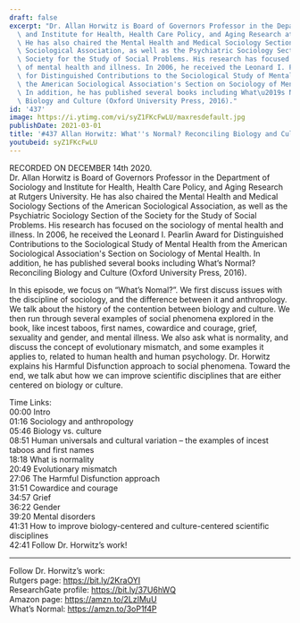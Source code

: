 ```yaml
---
draft: false
excerpt: "Dr. Allan Horwitz is Board of Governors Professor in the Department of Sociology\
  \ and Institute for Health, Health Care Policy, and Aging Research at Rutgers University.\
  \ He has also chaired the Mental Health and Medical Sociology Sections of the American\
  \ Sociological Association, as well as the Psychiatric Sociology Section of the\
  \ Society for the Study of Social Problems. His research has focused on the sociology\
  \ of mental health and illness. In 2006, he received the Leonard I. Pearlin Award\
  \ for Distinguished Contributions to the Sociological Study of Mental Health from\
  \ the American Sociological Association's Section on Sociology of Mental Health.\
  \ In addition, he has published several books including What\u2019s Normal? Reconciling\
  \ Biology and Culture (Oxford University Press, 2016)."
id: '437'
image: https://i.ytimg.com/vi/syZ1FKcFwLU/maxresdefault.jpg
publishDate: 2021-03-01
title: '#437 Allan Horwitz: What''s Normal? Reconciling Biology and Culture'
youtubeid: syZ1FKcFwLU
---
```

<div class="timelinks">

RECORDED ON DECEMBER 14th 2020.  
Dr. Allan Horwitz is Board of Governors Professor in the Department of Sociology and Institute for Health, Health Care Policy, and Aging Research at Rutgers University. He has also chaired the Mental Health and Medical Sociology Sections of the American Sociological Association, as well as the Psychiatric Sociology Section of the Society for the Study of Social Problems. His research has focused on the sociology of mental health and illness. In 2006, he received the Leonard I. Pearlin Award for Distinguished Contributions to the Sociological Study of Mental Health from the American Sociological Association's Section on Sociology of Mental Health. In addition, he has published several books including What’s Normal? Reconciling Biology and Culture (Oxford University Press, 2016).

In this episode, we focus on “What’s Nomal?”. We first discuss issues with the discipline of sociology, and the difference between it and anthropology. We talk about the history of the contention between biology and culture. We then run through several examples of social phenomena explored in the book, like incest taboos, first names, cowardice and courage, grief, sexuality and gender, and mental illness. We also ask what is normality, and discuss the concept of evolutionary mismatch, and some examples it applies to, related to human health and human psychology. Dr. Horwitz explains his Harmful Disfunction approach to social phenomena. Toward the end, we talk abut how we can improve scientific disciplines that are either centered on biology or culture.

Time Links:  
<time>00:00</time> Intro  
<time>01:16</time> Sociology and anthropology  
<time>05:46</time> Biology vs. culture  
<time>08:51</time> Human universals and cultural variation – the examples of incest taboos and first names  
<time>18:18</time> What is normality  
<time>20:49</time> Evolutionary mismatch  
<time>27:06</time> The Harmful Disfunction approach  
<time>31:51</time> Cowardice and courage  
<time>34:57</time> Grief  
<time>36:22</time> Gender  
<time>39:20</time> Mental disorders  
<time>41:31</time> How to improve biology-centered and culture-centered scientific disciplines  
<time>42:41</time> Follow Dr. Horwitz’s work!

---

Follow Dr. Horwitz’s work:  
Rutgers page: https://bit.ly/2KraOYI  
ResearchGate profile: https://bit.ly/37U6hWQ  
Amazon page: https://amzn.to/2LzIMuU  
What’s Normal: https://amzn.to/3oP1f4P
</div>

